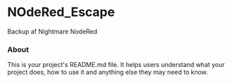 NOdeRed_Escape
==============

Backup af Nightmare NodeRed

### About

This is your project's README.md file. It helps users understand what your
project does, how to use it and anything else they may need to know.